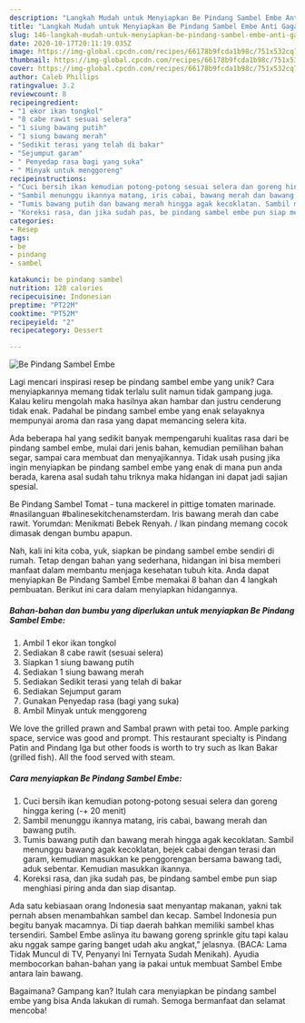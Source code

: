 ```yaml
---
description: "Langkah Mudah untuk Menyiapkan Be Pindang Sambel Embe Anti Gagal"
title: "Langkah Mudah untuk Menyiapkan Be Pindang Sambel Embe Anti Gagal"
slug: 146-langkah-mudah-untuk-menyiapkan-be-pindang-sambel-embe-anti-gagal
date: 2020-10-17T20:11:19.035Z
image: https://img-global.cpcdn.com/recipes/66178b9fcda1b98c/751x532cq70/be-pindang-sambel-embe-foto-resep-utama.jpg
thumbnail: https://img-global.cpcdn.com/recipes/66178b9fcda1b98c/751x532cq70/be-pindang-sambel-embe-foto-resep-utama.jpg
cover: https://img-global.cpcdn.com/recipes/66178b9fcda1b98c/751x532cq70/be-pindang-sambel-embe-foto-resep-utama.jpg
author: Caleb Phillips
ratingvalue: 3.2
reviewcount: 8
recipeingredient:
- "1 ekor ikan tongkol"
- "8 cabe rawit sesuai selera"
- "1 siung bawang putih"
- "1 siung bawang merah"
- "Sedikit terasi yang telah di bakar"
- "Sejumput garam"
- " Penyedap rasa bagi yang suka"
- " Minyak untuk menggoreng"
recipeinstructions:
- "Cuci bersih ikan kemudian potong-potong sesuai selera dan goreng hingga kering (-+ 20 menit)"
- "Sambil menunggu ikannya matang, iris cabai, bawang merah dan bawang putih."
- "Tumis bawang putih dan bawang merah hingga agak kecoklatan. Sambil menunggu bawang agak kecoklatan, bejek cabai dengan terasi dan garam, kemudian masukkan ke penggorengan bersama bawang tadi, aduk sebentar. Kemudian masukkan ikannya."
- "Koreksi rasa, dan jika sudah pas, be pindang sambel embe pun siap menghiasi piring anda dan siap disantap."
categories:
- Resep
tags:
- be
- pindang
- sambel

katakunci: be pindang sambel 
nutrition: 128 calories
recipecuisine: Indonesian
preptime: "PT22M"
cooktime: "PT52M"
recipeyield: "2"
recipecategory: Dessert

---
```



![Be Pindang Sambel Embe](https://img-global.cpcdn.com/recipes/66178b9fcda1b98c/751x532cq70/be-pindang-sambel-embe-foto-resep-utama.jpg)

Lagi mencari inspirasi resep be pindang sambel embe yang unik? Cara menyiapkannya memang tidak terlalu sulit namun tidak gampang juga. Kalau keliru mengolah maka hasilnya akan hambar dan justru cenderung tidak enak. Padahal be pindang sambel embe yang enak selayaknya mempunyai aroma dan rasa yang dapat memancing selera kita.

Ada beberapa hal yang sedikit banyak mempengaruhi kualitas rasa dari be pindang sambel embe, mulai dari jenis bahan, kemudian pemilihan bahan segar, sampai cara membuat dan menyajikannya. Tidak usah pusing jika ingin menyiapkan be pindang sambel embe yang enak di mana pun anda berada, karena asal sudah tahu triknya maka hidangan ini dapat jadi sajian spesial.

Be Pindang Sambel Tomat - tuna mackerel in pittige tomaten marinade. #nasilanguan #balinesekitchenamsterdam. Iris bawang merah dan cabe rawit. Yorumdan: Menikmati Bebek Renyah. / Ikan pindang memang cocok dimasak dengan bumbu apapun.


Nah, kali ini kita coba, yuk, siapkan be pindang sambel embe sendiri di rumah. Tetap dengan bahan yang sederhana, hidangan ini bisa memberi manfaat dalam membantu menjaga kesehatan tubuh kita. Anda dapat menyiapkan Be Pindang Sambel Embe memakai 8 bahan dan 4 langkah pembuatan. Berikut ini cara dalam menyiapkan hidangannya.

<!--inarticleads1-->

##### Bahan-bahan dan bumbu yang diperlukan untuk menyiapkan Be Pindang Sambel Embe:

1. Ambil 1 ekor ikan tongkol
1. Sediakan 8 cabe rawit (sesuai selera)
1. Siapkan 1 siung bawang putih
1. Sediakan 1 siung bawang merah
1. Sediakan Sedikit terasi yang telah di bakar
1. Sediakan Sejumput garam
1. Gunakan  Penyedap rasa (bagi yang suka)
1. Ambil  Minyak untuk menggoreng


We love the grilled prawn and Sambal prawn with petai too. Ample parking space, service was good and prompt. This restaurant specialty is Pindang Patin and Pindang Iga but other foods is worth to try such as Ikan Bakar (grilled fish). All the food served with steam. 

<!--inarticleads2-->

##### Cara menyiapkan Be Pindang Sambel Embe:

1. Cuci bersih ikan kemudian potong-potong sesuai selera dan goreng hingga kering (-+ 20 menit)
1. Sambil menunggu ikannya matang, iris cabai, bawang merah dan bawang putih.
1. Tumis bawang putih dan bawang merah hingga agak kecoklatan. Sambil menunggu bawang agak kecoklatan, bejek cabai dengan terasi dan garam, kemudian masukkan ke penggorengan bersama bawang tadi, aduk sebentar. Kemudian masukkan ikannya.
1. Koreksi rasa, dan jika sudah pas, be pindang sambel embe pun siap menghiasi piring anda dan siap disantap.


Ada satu kebiasaan orang Indonesia saat menyantap makanan, yakni tak pernah absen menambahkan sambel dan kecap. Sambel Indonesia pun begitu banyak macamnya. Di tiap daerah bahkan memiliki sambel khas tersendiri. Sambel Embe aslinya itu bawang goreng sprinkle gitu tapi kalau aku nggak sampe garing banget udah aku angkat,&#34; jelasnya. (BACA: Lama Tidak Muncul di TV, Penyanyi Ini Ternyata Sudah Menikah). Ayudia membocorkan bahan-bahan yang ia pakai untuk membuat Sambel Embe antara lain bawang. 

Bagaimana? Gampang kan? Itulah cara menyiapkan be pindang sambel embe yang bisa Anda lakukan di rumah. Semoga bermanfaat dan selamat mencoba!
